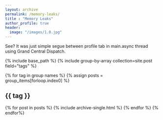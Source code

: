 ```yaml
---
layout: archive
permalink: /memory-leaks/
title : "Memory Leaks"
author_profile: true
header:
  image: "/images/1.0.jpg"
---
```


See? It was just simple segue between profile tab in main.async thread using Grand Central Dispatch.

{% include base_path %}
{% include group-by-array collection=site.post field="tags" %}

{% for tag in group names %}
  {% assign posts = group_items[forloop.index0] %}
  <h2 id="{{ tag | slugify }} class="archive_subtitle">{{ tag }}</h2>
  {% for post in posts %}
    {% include archive-single.html %}
  {% endfor %}
{% endfor%}
